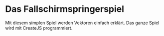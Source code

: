 # Das Fallschirmspringerspiel

Mit diesem simplen Spiel werden Vektoren einfach erklärt.
Das ganze Spiel wird mit CreateJS programmiert.
